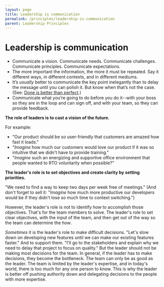 ```yaml
---
layout: page
title: Leadership is communication
permalink: /principles/leadership-is-communication
parent: Leadership Principles
---
```


# Leadership is communication

- Communicate a vision. Communicate needs. Communicate challenges. Communicate principles. Communicate expectations.
- The more important the information, the more it must be repeated. Say it different ways, in different contexts, and in different mediums.
- It’s _usually_ better to communicate the key point inelegantly than to delay the message until you can polish it. But know when that’s not the case. (See: [Done is better than perfect](/principles/progress-over-perfection).)
- Communicate what you’re going to do before you do it--with your boss so they are in the loop and can sign off, and with your team, so they can provide feedback.

**The role of leaders is to cast a vision of the future.**

For example:

- "Our product should be so user-friendly that customers are amazed how fast it loads."
- "_Imagine_ how much our customers would love our product if it was so intuitive that we didn't have to provide training."
- "_Imagine_ such an energizing and supportive office environment that people wanted to RTO voluntarily when possible?"

**The leader's role is to set objectives and create clarity by setting priorities.**

"We need to find a way to keep two days per week free of meetings." (And don't forget to sell it: "_Imagine_ how much more productive our developers would be if they didn't lose so much time to context switching.")

However, the leader's role is not to identify _how_ to accomplish those objectives. That's for the team members to solve. The leader's role to set clear objectives, with the input of the team, and then get out of the way so the team can determine the _how_.

_Sometimes_ it is the leader's role to make difficult decisions. "Let's slow down on developing new features until we can make our existing features faster." And to support them. "I'll go to the stakeholders and explain why we need to delay that project to focus on quality." But the leader should not be making most decisions for the team. In general, if the leader has to make decisions, they become the bottleneck. The team can only be as good as the leader. The team is limited by the leader's expertise, and in today's world, there is too much for any one person to know. This is why the leader is better off pushing authority down and delegating decisions to the people with more expertise.
